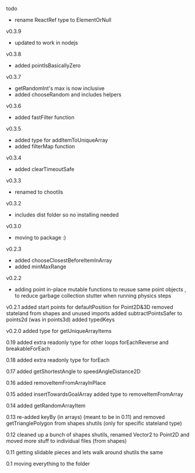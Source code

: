 todo

- rename ReactRef type to ElementOrNull

v0.3.9

- updated to work in nodejs

v0.3.8

- added pointIsBasicallyZero

v0.3.7

- getRandomInt's max is now inclusive
- added chooseRandom and includes helpers

v0.3.6

- added fastFilter function

v0.3.5

- added type for addItemToUniqueArray
- added filterMap function

v0.3.4

- added clearTimeoutSafe

v0.3.3

- renamed to chootils

v0.3.2

- includes dist folder so no installing needed

v0.3.0

- moving to package :)

v0.2.3

- added chooseClosestBeforeItemInArray
- added minMaxRange

v0.2.2

- adding point in-place mutable functions to reusue same point objects ,
  to reduce garbage collection stutter when running physics steps

v0.2.1
added start points for defaultPosition for Point2D&3D
removed stateland from shapes and unused imports
added subtractPointsSafer to points2d (was in points3d)
added typedKeys

v0.2.0
added type for getUniqueArrayItems

0.19
added extra readonly type for other loops forEachReverse and breakableForEach

0.18
added extra readonly type for forEach

0.17
added getShortestAngle to speedAngleDistance2D

0.16
added removeItemFromArrayInPlace

0.15
added insertTowardsGoalArray
added type to removeItemFromArray

0.14
added getRandomArrayItem

0.13
re-added keyBy (in arrays) (meant to be in 0.11)
and removed getTrianglePolygon from shapes shutils (only for specific stateland type)

0.12
cleaned up a bunch of shapes shutils,
renamed Vector2 to Point2D and moved more stuff to individual files (from shapes)

0.11
getting slidable pieces and lets walk around shutils the same

0.1
moving everything to the folder
